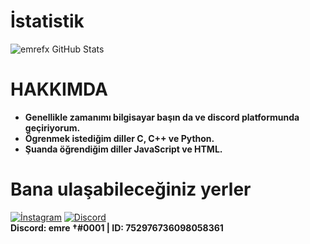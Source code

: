 # İstatistik
<img align="top" alt="emrefx GitHub Stats" src="https://github-readme-stats.vercel.app/api?username=emrefx&show_icons=true&theme=radical"/>



# HAKKIMDA
* **Genellikle zamanımı bilgisayar başın da ve discord platformunda geçiriyorum.**
* **Ögrenmek istediğim diller C, C++ ve Python.**
* **Şuanda öğrendiğim diller JavaScript ve HTML.**


# Bana ulaşabileceğiniz yerler
[![İnstagram](https://camo.githubusercontent.com/7e5ea6500c36f6cca132b99adbf3f7283c00742c0b0cca9515f0099d292b0494/68747470733a2f2f696d672e736869656c64732e696f2f62616467652f494e5354414752414d2532302d4443333137352e7376673f267374796c653d666f722d7468652d6261646765266c6f676f3d696e7374616772616d266c6f676f436f6c6f723d7768697465)](https://www.instagram.com/emreeozl1)
[![Discord](https://camo.githubusercontent.com/cfdb7a62449afe712e9eb92977cf8190acb14fb16e173e128eff89736e212a1e/68747470733a2f2f696d672e736869656c64732e696f2f62616467652f646973636f72642532302d3732383944412e7376673f267374796c653d666f722d7468652d6261646765266c6f676f3d646973636f7264266c6f676f436f6c6f723d7768697465)](https://discord.gg/serendia)<br>
**Discord: emre †#0001 | ID: 752976736098058361**
